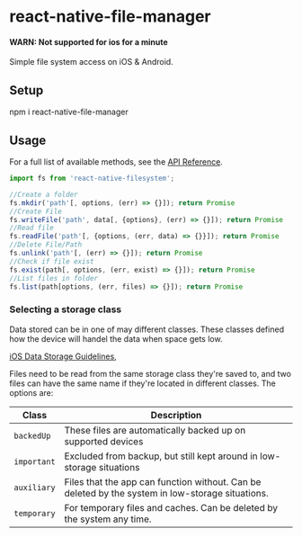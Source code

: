 # react-native-file-manager

#### WARN: Not supported for ios for a minute

Simple file system access on iOS &amp; Android.

## Setup
npm i react-native-file-manager

## Usage

For a full list of available methods, see the [API Reference](docs/index.md).

```javascript
import fs from 'react-native-filesystem';

//Create a folder
fs.mkdir('path'[, options, (err) => {}]); return Promise
//Create File
fs.writeFile('path', data[, {options}, (err) => {}]); return Promise
//Read file
fs.readFile('path'[, {options, (err, data) => {}}]); return Promise
//Delete File/Path
fs.unlink('path'[, (err) => {}]); return Promise
//Check if file exist
fs.exist(path[, options, (err, exist) => {}]); return Promise
//List files in folder
fs.list(path[options, (err, files) => {}]); return Promise
```

### Selecting a storage class

Data stored can be in one of may different classes. These classes defined how the device will handel the data when space gets low.

[iOS Data Storage Guidelines](https://developer.apple.com/icloud/documentation/data-storage/index.html),


Files need to be read from the same storage class they're saved to, and two files can have the same
name if they're located in different classes. The options are:

| Class | Description |
|---------------|-------------|
| `backedUp` | These files are automatically backed up on supported devices
| `important` | Excluded from backup, but still kept around in low-storage situations
| `auxiliary` | Files that the app can function without. Can be deleted by the system in low-storage situations.
| `temporary` | For temporary files and caches. Can be deleted by the system any time.
